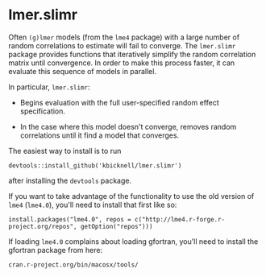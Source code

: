 # lmer.slimr

Often `(g)lmer` models (from the `lme4` package) with a large number
of random correlations to estimate will fail to converge. The
`lmer.slimr` package provides functions that iteratively simplify the
random correlation matrix until convergence. In order to make this
process faster, it can evaluate this sequence of models in parallel.

In particular, `lmer.slimr`:

 * Begins evaluation with the full user-specified random effect
   specification.

 * In the case where this model doesn't converge, removes random
   correlations until it find a model that converges.

The easiest way to install is to run

    devtools::install_github('kbicknell/lmer.slimr')

after installing the `devtools` package.

If you want to take advantage of the functionality to use the old
version of `lme4` (`lme4.0`), you'll need to install that first like so:

    install.packages("lme4.0", repos = c("http://lme4.r-forge.r-project.org/repos", getOption("repos")))

If loading `lme4.0` complains about loading gfortran, you'll need to
install the gfortran package from here:

	cran.r-project.org/bin/macosx/tools/
